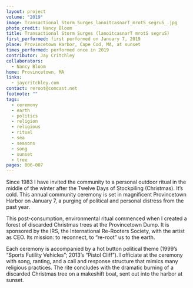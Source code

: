 ```yaml
---
layout: project
volume: "2019"
image: Transactional_Storm_Surges_lanoitcasnarT_mrotS_segruS_.jpg
photo_credit: Nancy Bloom
title: Transactional Storm Surges (lanoitcasnarT mrotS segruS)
first_performed: first performed on January 7, 2019
place: Provincetown Harbor, Cape Cod, MA, at sunset
times_performed: performed once in 2019
contributor: Jay Critchley
collaborators:
  - Nancy Bloom
home: Provincetown, MA
links:
  - jaycritchley.com
contact: reroot@comcast.net
footnote: ""
tags:
  - ceremony
  - earth
  - politics
  - religion
  - religious
  - ritual
  - sea
  - seasons
  - song
  - sunset
  - tree
pages: 006-007
---
```


Since 1983 I have invited the community to a personal outdoor ritual in the middle of the winter after the Twelve Days of Stockpiling (Christmas). It’s cold. This annual community ceremony is set in magnificent Provincetown Harbor on January 7, a purging of political and personal distress from the past year.

This post-consumption, environmental ritual commenced when I created a forest of discarded Christmas trees at the Provincetown Dump. It is sponsored by the IRS, the International Re-Rooters Society, with the artist as CEO. Its mission: to reconnect, to “re-root” us to the earth.

Each ceremony is accompanied by a hot button political theme (1999’s “Sports Futility Vehicles”; 2013’s “Pistol Cliff”). I officiate at the ceremony with song, ranting, and a call and response structure that mimics many religious practices. The rite concludes with the dramatic burning of a discarded Christmas tree on a makeshift boat, sent out into the harbor at sunset.
